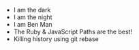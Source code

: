 * I am the dark
* I am the night
* I am Ben Man
* The Ruby & JavaScript Paths are the best!
* Killing history using git rebase